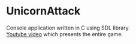 # UnicornAttack
Console application written in C using SDL library.\
[Youtube video](https://youtu.be/EhXrCVmK-C0) which presents the entire game.
